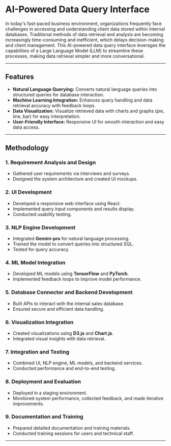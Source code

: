 # AI-Powered Data Query Interface

In today's fast-paced business environment, organizations frequently face challenges in accessing and understanding client data stored within internal databases. Traditional methods of data retrieval and analysis are becoming increasingly time-consuming and inefficient, which delays decision-making and client management. This AI-powered data query interface leverages the capabilities of a Large Language Model (LLM) to streamline these processes, making data retrieval simpler and more conversational.

---

## Features

- **Natural Language Querying:** Converts natural language queries into structured queries for database interaction.
- **Machine Learning Integration:** Enhances query handling and data retrieval accuracy with feedback loops.
- **Data Visualization:** Visualize retrieved data with charts and graphs (pie, line, bar) for easy interpretation.
- **User-Friendly Interface:** Responsive UI for smooth interaction and easy data access.
  
---

## Methodology

### 1. Requirement Analysis and Design
- Gathered user requirements via interviews and surveys.
- Designed the system architecture and created UI mockups.

### 2. UI Development
- Developed a responsive web interface using React.
- Implemented query input components and results display.
- Conducted usability testing.

### 3. NLP Engine Development
- Integrated **Gemini-pro** for natural language processing.
- Trained the model to convert queries into structured SQL.
- Tested for query accuracy.

### 4. ML Model Integration
- Developed ML models using **TensorFlow** and **PyTorch**.
- Implemented feedback loops to improve model performance.

### 5. Database Connector and Backend Development
- Built APIs to interact with the internal sales database.
- Ensured secure and efficient data handling.

### 6. Visualization Integration
- Created visualizations using **D3.js** and **Chart.js**.
- Integrated visual insights with data retrieval.

### 7. Integration and Testing
- Combined UI, NLP engine, ML models, and backend services.
- Conducted performance and end-to-end testing.

### 8. Deployment and Evaluation
- Deployed in a staging environment.
- Monitored system performance, collected feedback, and made iterative improvements.

### 9. Documentation and Training
- Prepared detailed documentation and training materials.
- Conducted training sessions for users and technical staff.

---

